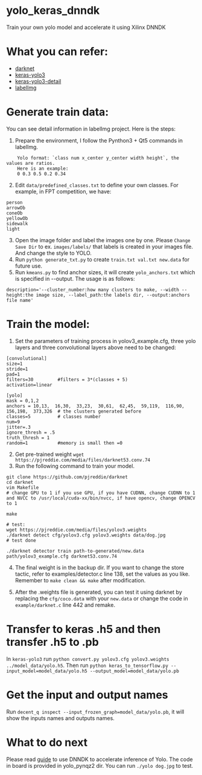 <!--
 * @Author: Sauron Wu
 * @GitHub: wutianze
 * @Email: 1369130123qq@gmail.com
 * @Date: 2019-11-06 17:34:36
 * @LastEditors  : Sauron Wu
 * @LastEditTime : 2019-12-27 15:43:05
 * @Description: 
 -->
# yolo_keras_dnndk
Train your own yolo model and accelerate it using Xilinx DNNDK

# What you can refer:
- [darknet](https://github.com/pjreddie/darknet)
- [keras-yolo3](https://github.com/qqwweee/keras-yolo3.git)
- [keras-yolo3-detail](https://github.com/SpikeKing/keras-yolo3-detection)
- [labelImg](https://github.com/tzutalin/labelImg.git)

# Generate train data:
You can see detail information in labelImg project. Here is the steps:
1. Prepare the environment, I follow the Pynthon3 + Qt5 commands in labelImg.
```
    Yolo format: `class num x_center y_center width height`, the values are ratios.
    Here is an example:
    0 0.3 0.5 0.2 0.34
```
2. Edit `data/predefined_classes.txt` to define your own classes. For example, in FPT competition, we have:
```
person
arrowOb
coneOb
yellowOb
sidewalk
light

```
3. Open the image folder and label the images one by one. Please `Change Save Dir` to ex. `images/labels/` that labels is created in your images file. And change the style to YOLO.
4. Run `python generate_txt.py` to create `train.txt val.txt new.data` for future use.
5. Run `kmeans.py` to find anchor sizes, it will create `yolo_anchors.txt` which is specified in --output. The usage is as follows:
```
description='--cluster_number:how many clusters to make, --width --height:the image size, --label_path:the labels dir, --output:anchors file name'
``` 

# Train the model:
1. Set the parameters of training process in yolov3_example.cfg, three yolo layers and three convolutional layers above need to be changed:
```
[convolutional]
size=1
stride=1
pad=1
filters=30         #filters = 3*(classes + 5)
activation=linear

[yolo]
mask = 0,1,2
anchors = 10,13,  16,30,  33,23,  30,61,  62,45,  59,119,  116,90,  156,198,  373,326  # the clusters generated before
classes=5          # classes number
num=9
jitter=.3
ignore_thresh = .5
truth_thresh = 1
random=1           #memory is small then =0
```
2. Get pre-trained weight `wget https://pjreddie.com/media/files/darknet53.conv.74`
3. Run the following command to train your model.
```
git clone https://github.com/pjreddie/darknet
cd darknet
vim Makefile
# change GPU to 1 if you use GPU, if you have CUDNN, change CUDNN to 1 and NVCC to /usr/local/cuda-xx/bin/nvcc, if have opencv, change OPENCV to 1

make

# test:
wget https://pjreddie.com/media/files/yolov3.weights
./darknet detect cfg/yolov3.cfg yolov3.weights data/dog.jpg
# test done

./darknet detector train path-to-generated/new.data path/yolov3_example.cfg darknet53.conv.74
```
4. The final weight is in the backup dir. If you want to change the store tactic, refer to examples/detector.c line 138, set the values as you like. Remember to `make clean && make` after modification.

5. After the .weights file is generated, you can test it using darknet by replacing the `cfg/coco.data` with your `new.data` or change the code in `example/darknet.c` line 442 and remake.

# Transfer to keras .h5 and then transfer .h5 to .pb
In `keras-yolo3` run `python convert.py yolov3.cfg yolov3.weights ../model_data/yolo.h5`. Then run `python keras_to_tensorflow.py --input_model=model_data/yolo.h5 --output_model=model_data/yolo.pb`

# Get the input and output names
Run `decent_q inspect --input_frozen_graph=model_data/yolo.pb`, it will show the inputs names and outputs names.

# What to do next
Please read [guide](https://github.com/wutianze/pynq_car/blob/master/Pynq-Z2_AD_Car/host-guide/dnndk_usage.md) to use DNNDK to accelerate inference of Yolo. The code in board is provided in yolo_pynqz2 dir. You can run `./yolo dog.jpg` to test.
